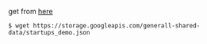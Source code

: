 get from [here](https://storage.googleapis.com/generall-shared-data/startups_demo.json`)

```
$ wget https://storage.googleapis.com/generall-shared-data/startups_demo.json
```
